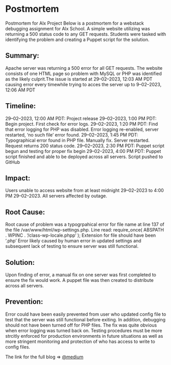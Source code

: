 #  		Postmortem
Postmortem for Alx Project Below is a postmortem for a webstack debugging assignment for Alx School. A simple website utilizing was returning a 500 status code to any GET requests. Students were tasked with identifying the problem and creating a Puppet script for the solution.

## Summary:  
Apache server was returning a 500 error for all GET requests. The website consists of one HTML page so problem with MySQL or PHP was identified as the likely culprit.The issue is started at 29–02–2023, 12:03 AM PDT causing error every timewhile trying to acces the server up to 9–02–2023, 12:06 AM PDT

## Timeline:
29–02–2023, 12:00 AM PDT: Project release 29–02–2023, 1:00 PM PDT: Begin project. First check for error logs. 29–02–2023, 1:20 PM PDT: Find that error logging for PHP was disabled. Error logging re-enabled, server restarted, ‘no such file’ error found. 29–02–2023, 1:45 PM PDT: Typographical error found in PHP file. Manually fix. Server restarted. Request returns 200 status code. 29–02–2023, 2:30 PM PDT: Puppet script begun and testing for proper fix begin 29–02–2023, 4:00 PM PDT: Puppet script finished and able to be deployed across all servers. Script pushed to GitHub

## Impact: 
Users unable to access website from at least midnight 29–02–2023 to 4:00 PM 29–02–2023. All servers affected by outage.

## Root Cause: 
Root cause of problem was a typogrpahical error for file name at line 137 of the file /var/www/html/wp-settings.php. Line read: require_once( ABSPATH . WPINC . ‘/class-wp-locale.phpp’ ); Extension for file should have been ‘.php’ Error likely caused by human error in updated settings and subsequent lack of testing to ensure server was still functional.

## Solution: 
Upon finding of error, a manual fix on one server was first completed to ensure the fix would work. A puppet file was then created to distribute across all servers.

## Prevention:  
Error could have been easily prevented from user who updated config file to test that the server was still functional before exiting. In addition, debugging should not have been turned off for PHP files. The fix was quite obvious when error logging was turned back on. Testing procedures must be more strcitly enforced for production environments in future situations as well as more stringent monitoring and protection of who has access to write to config files.

The link for the full blog => 
[@medium](https://medium.com/@caaleb02/postmortem-webstack-debugging-4bead8041cc3)
